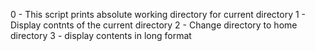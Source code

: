 0 - This script prints absolute working directory for current directory
1 - Display contnts of the current directory
2 - Change directory to home directory
3 - display contents in long format
